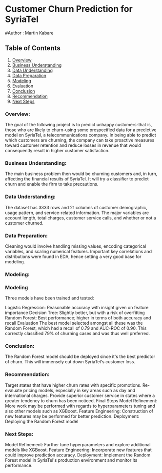 # Customer Churn Prediction for SyriaTel
#Author : Martin Kabare

## Table of Contents
1. [Overview](#overview)
2. [Business Understanding](#business-understanding)
3. [Data Understanding](#data-understanding)
4. [Data Preparation](#data-preparation)
5. [Modeling](#modeling)
6. [Evaluation](#evaluation)
7. [Conclusion](#conclusion)
8. [Recommendation](#recommendation)
9. [Next Steps](#next-steps)

### Overview:
The goal of the following project is to predict unhappy customers-that is, those who are likely to churn-using some prespecified data for a predictive model on SyriaTel, a telecommunications company. In being able to predict which customers are churning, the company can take proactive measures toward customer retention and reduce losses in revenue that would consequently result in higher customer satisfaction.

### Business Understanding:
The main business problem then would be churning customers and, in turn, affecting the financial results of SyriaTel. It will try a classifier to predict churn and enable the firm to take precautions.

### Data Understanding:
The dataset has 3333 rows and 21 columns of customer demographic, usage pattern, and service-related information. The major variables are account length, total charges, customer service calls, and whether or not a customer churned.

### Data Preparation:
Cleaning would involve handling missing values, encoding categorical variables, and scaling numerical features. Important key correlations and distributions were found in EDA, hence setting a very good base for modeling.

### Modeling:
### Modeling
Three models have been trained and tested:

Logistic Regression: Reasonable accuracy with insight given on feature importance
Decision Tree: Slightly better, but with a risk of overfitting
Random Forest: Best performance; higher in terms of both accuracy and recall
Evaluation
The best model selected amongst all these was the Random Forest, which had a recall of 0.79 and AUC-ROC of 0.90. This correctly classified 79% of churning cases and was thus well preferred.

### Conclusion:
The Random Forest model should be deployed since it's the best predictor of churn. This will immensely cut down SyriaTel's customer loss.

### Recommendation:
Target states that have higher churn rates with specific promotions.
Re-evaluate pricing models, especially in key areas such as day and international charges.
Provide superior customer service in states where a greater tendency to churn has been noticed.
Final Steps
Model Refinement: More work may be performed with regards to hyperparameters tuning and also other models such as XGBoost. Feature Engineering: Construction of new features may be performed for better prediction. Deployment: Deploying the Random Forest model

### Next Steps:
Model Refinement: Further tune hyperparameters and explore additional models like XGBoost.
Feature Engineering: Incorporate new features that could improve prediction accuracy.
Deployment: Implement the Random Forest model in SyriaTel's production environment and monitor its performance.




